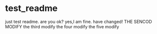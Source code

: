 # test_readme
just test readme.
are you ok? yes,I am fine.
have changed!
THE SENCOD MODIFY
the third modify
the four modify
the five modify
